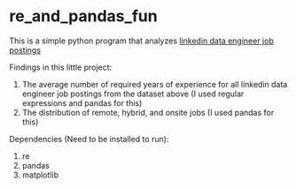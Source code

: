 # re_and_pandas_fun

This is a simple python program that analyzes [linkedin data engineer job postings](https://www.kaggle.com/datasets/asaniczka/linkedin-data-engineer-job-postings)

Findings in this little project:

1. The average number of required years of experience for all linkedin data engineer job postings from the dataset above (I used regular expressions and pandas for this)
2. The distribution of remote, hybrid, and onsite jobs (I used pandas for this)

Dependencies (Need to be installed to run):
1. re
2. pandas
3. matplotlib
